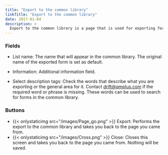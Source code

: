 ```yaml
---
title: "Export to the common library"
linkTitle: "Export to the common library"
date: 2017-01-04
description: >
  Export to the common library is a page that is used for exporting forms to the common library. Export of documents is planned for a later version of Qm+. 
---
```

### Fields

- List name: The name that will appear in the common library. The original name of the exported form is set as default.

- Information: Additional information field.

- Select description tags: Check the words that describe what you are exporting or the general area for it. Contact drift@qmplus.com if the required word or phrase is missing. These words can be used to search for forms in the common library.

### Buttons

- {{< onlystaticimg src="/images/Page_go.png" >}} Export: Performs the export to the common library and takes you back to the page you came from.
- {{< onlystaticimg src="/images/Cross.png" >}} Close: Closes this screen and takes you back to the page you came from. Nothing will be saved.

